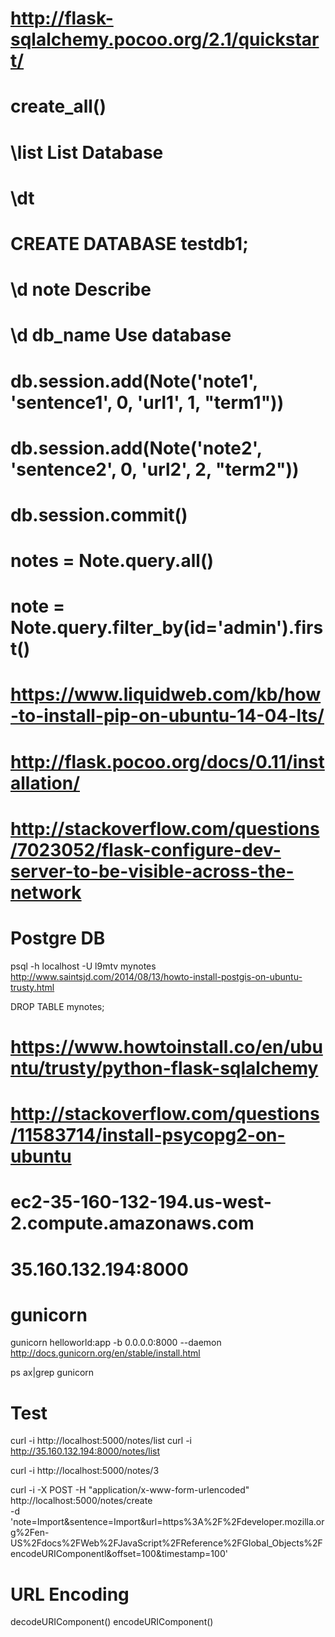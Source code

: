 # http://flask-sqlalchemy.pocoo.org/2.1/quickstart/
# create_all()
# \list List Database
# \dt
# CREATE DATABASE testdb1;
# \d note Describe 
# \d db_name Use database
# db.session.add(Note('note1', 'sentence1', 0, 'url1', 1, "term1"))
# db.session.add(Note('note2', 'sentence2', 0, 'url2', 2, "term2"))
# db.session.commit()
# notes = Note.query.all()
# note = Note.query.filter_by(id='admin').first()

# https://www.liquidweb.com/kb/how-to-install-pip-on-ubuntu-14-04-lts/

# http://flask.pocoo.org/docs/0.11/installation/
# http://stackoverflow.com/questions/7023052/flask-configure-dev-server-to-be-visible-across-the-network

# Postgre DB

psql -h localhost -U l9mtv mynotes
http://www.saintsjd.com/2014/08/13/howto-install-postgis-on-ubuntu-trusty.html

DROP TABLE mynotes;

# https://www.howtoinstall.co/en/ubuntu/trusty/python-flask-sqlalchemy
# http://stackoverflow.com/questions/11583714/install-psycopg2-on-ubuntu


# ec2-35-160-132-194.us-west-2.compute.amazonaws.com
# 35.160.132.194:8000

# gunicorn

gunicorn helloworld:app -b 0.0.0.0:8000 --daemon
http://docs.gunicorn.org/en/stable/install.html

ps ax|grep gunicorn

# Test

curl -i http://localhost:5000/notes/list
curl -i http://35.160.132.194:8000/notes/list

curl -i http://localhost:5000/notes/3

curl -i -X POST -H "application/x-www-form-urlencoded" http://localhost:5000/notes/create \
  -d 'note=Import&sentence=Import&url=https%3A%2F%2Fdeveloper.mozilla.org%2Fen-US%2Fdocs%2FWeb%2FJavaScript%2FReference%2FGlobal_Objects%2FencodeURIComponentl&offset=100&timestamp=100'

# URL Encoding

decodeURIComponent()
encodeURIComponent()
